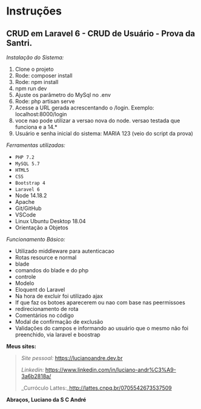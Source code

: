 # **Instruções**
## CRUD em Laravel 6 - CRUD de Usuário - Prova da Santri.

_Instalação do Sistema:_

1. Clone o projeto
2. Rode: composer install
3. Rode: npm install
4. npm run dev
5. Ajuste os parâmetro do MySql no .env
6. Rode: php artisan serve
7. Acesse a URL gerada acrescentando o /login. Exemplo: localhost:8000/login
8.  voce nao pode utilizar a versao nova do node. versao testada que funciona e a 14.*
9. Usuário e senha inicial do sistema: MARIA 123 (veio do script da prova)

_Ferramentas utilizadas:_
- `PHP 7.2`
- `MySQL 5.7`
- `HTML5`
- `CSS`
- `Bootstrap 4`
- `Laravel 6`
- Node 14.18.2
- Apache
- Git/GitHub
- VSCode
- Linux Ubuntu Desktop 18.04
- Orientação a Objetos

_Funcionamento Básico:_
- Utilizado middleware para autenticacao
- Rotas resource e normal
- blade
- comandos do blade e do php
- controle
- Modelo
- Eloquent do Laravel
- Na hora de excluir foi utilizado ajax
- If que faz os botoes aparecerem ou nao com base nas peermissoes
- redirecionamento de rota
- Comentários no código
- Modal de confirmação de exclusão
- Validações do campos e informando ao usuário que o mesmo não foi preenchido, via laravel e boostrap

**Meus sites:**
> _Site pessoal:_ https://lucianoandre.dev.br
>
> _Linkedin:_ https://www.linkedin.com/in/luciano-andr%C3%A9-3a6b2818a/
>
> _Curróculo Lattes:_http://lattes.cnpq.br/0705542673537509

**Abraços, Luciano da S C André**
